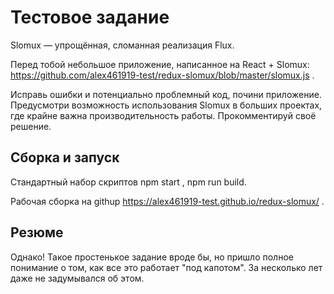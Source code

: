 # Тестовое задание

Slomux — упрощённая, сломанная реализация Flux.

Перед тобой небольшое приложение, написанное на React + Slomux: https://github.com/alex461919-test/redux-slomux/blob/master/slomux.js .

Исправь ошибки и потенциально проблемный код, почини приложение. Предусмотри возможность использования Slomux в больших проектах, где крайне важна производительность работы. Прокомментируй своё решение.

## Сборка и запуск

Стандартный набор скриптов npm start , npm run build.

Рабочая сборка на githup https://alex461919-test.github.io/redux-slomux/ .

## Резюме

Однако! Такое простенькое задание вроде бы, но пришло полное понимание о том, как все это работает "под капотом". За несколько лет даже не задумывался об этом.
